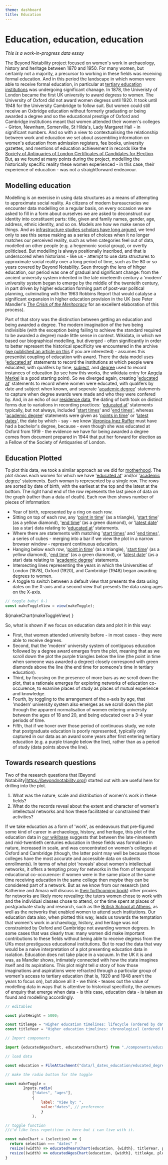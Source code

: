 ```yaml
---
theme: dashboard
title: Education
---
```


# Education, education, education

*This is a work-in-progress data essay*

The Beyond Notability project focused on women's work in archaeology, history and heritage between 1870 and 1950. For many women, but certainly not a majority, a precursor to working in these fields was receiving formal education. And in this period the landscape in which women were able to receive formal education, in particular at [tertiary education institutions](https://beyond-notability.wikibase.cloud/wiki/Item:Q2914) was undergoing significant chanage. In 1878, the Univeristy of London became the first UK universtiy to award degress to women. The University of Oxford did not award women degress until 1920. It took until 1948 for the University Cambridge to follow suit. But women could still receive an Oxbridge education without formerly graduating or being awarded a degree and so the educational prestige of Oxford and Cambridge institutions meant that women attended their women's colleges - Girton, Newnham, Somerville, St Hilda's, Lady Margaret Hall - in significant numbers. And so with a view to contextualising the relationship between work and education we set about assembling information on women's education from admission registers, fee books, university gazettes, and mentions of education achievement in records like the [Society of Antiquaries of London Certificates of Candidates for Election](https://beyond-notability.wikibase.cloud/wiki/Item:Q315). But, as we found at many points during the project, modelling the historically specific reality these women experienced - in this case, their experience of education - was not a straightforward endeavour.

## Modelling education

Modelling is an exercise in using data structures as a means of attempting to approximate social reality. As citizens of modern bureaucracies we encounter data modelling on a regular basis, on every occasion we are asked to fill in a form about ourselves we are asked to deconstruct our identity into constituent parts: title, given and family names, gender, age, address, ethnic identity, and so on. Models are how we make sense of things. And as [infrastructure studies scholars have long argued](https://mitpress.mit.edu/9780262522953/sorting-things-out/), we tend only to see this sense making as a series of choices when it no longer matches our perceived reality, such as when categories feel out of data, modelled on other people (e.g. a hegemonic social group), or overtly politicised. But modelling is always positionally inscribed, and that is underscored when historians - like us - attempt to use data structures to approximate social reality over a long period of time, such as the 80 or so years covered by Beyond Notability. Seen through the lens of hihger education, our period was one of gradual and significant change: from the ancient university system inherited in the late nineteenth century a 'modern' university system began to emerge by the middle of the twenteith century, in part driven by higher education forming part of post-war political planning, culminating with the 1963 Robbins Report that would catalyse a significant expansion in higher education provision in the UK (see Peter Mandler's *[The Crisis of the Meritocracy](https://global.oup.com/academic/product/the-crisis-of-the-meritocracy-9780198840145?cc=gb&lang=en&)* for an excellent elaboration of this process).

Part of that story was the distinction between getting an education and being awarded a degree. The modern imagination of the two being indivisible (with the exception being failing to achieve the standard required to be awarded a degree) made little sense in context. Wikidata, in which we based our biographical modelling, but diverged - often significantly in order to better represent the historical specificity we encountered in the archive ([we published an article on this](https://eprints.soton.ac.uk/495654/) if you are interested) - assumes this presentist coupling of education with award. There the data model uses '[educated at](https://www.wikidata.org/wiki/Property:P69)' statements to record the institutions at which people were educated, with qualifers by time, [subject](https://www.wikidata.org/wiki/Property:P812), and [degree](https://www.wikidata.org/wiki/Property:P512) used to record instances of education (to see how this works, the wikidata entry for [Angela Merkel](https://www.wikidata.org/wiki/Q567) is a good starting point). So we diverged again, creating '[educated at](https://beyond-notability.wikibase.cloud/wiki/Property:P94)' statements to record where women were educated, with qualifers by date and subject when known, and seperate  '[academic degree](https://beyond-notability.wikibase.cloud/wiki/Item:Q2315)' statements to capture when degree awards were made and who they were confered by. And, in an echo of our [residence data](https://beyond-notability.github.io/beyond-notability-observable-essays/residence.html#how-we-record-residence-data), the dating of both took on distinct forms due to variations in recording practices: '[educated at](https://beyond-notability.wikibase.cloud/wiki/Property:P94)' statements typically, but not always, included '[start times](https://beyond-notability.wikibase.cloud/wiki/Property:P27)' and '[end times](https://beyond-notability.wikibase.cloud/wiki/Property:P28)', whereas '[academic degree](https://beyond-notability.wikibase.cloud/wiki/Item:Q2315)' statements were given as '[points in time](https://beyond-notability.wikibase.cloud/wiki/Property:P1)' or '[latest dates](https://beyond-notability.wikibase.cloud/wiki/Property:P51)', the date by which - say - we knew [Veronica Inez Ruffer](https://beyond-notability.wikibase.cloud/wiki/Item:Q795) must have had a bachelor's degree, because - even though she was educated at Oxford from 1919 - the evidence we have for being awarded a degree comes from document prepared in 1944 that put her forward for election as a Fellow of the Society of Antiquaries of London.

## Education Plotted

To plot this data, we took a similar approach as we did for [motherhood](https://beyond-notability.github.io/beyond-notability-observable-essays/mothers.html). The plot shows each women for which we have '[educated at](https://beyond-notability.wikibase.cloud/wiki/Property:P94)' and/or '[academic degree](https://beyond-notability.wikibase.cloud/wiki/Item:Q2315)' statements. Each woman is represented by a single row. The rows are sorted by date of birth, with the earliest at the top and the latest at the bottom. The right hand end of the row represents the last piece of data on the graph (rather than a data of death). Each row then shows number of pieces of information:

- Year of birth, represented by a ring on each row.
- Sitting on top of each row, any '[point in time](https://beyond-notability.wikibase.cloud/wiki/Property:P1)' (as a triangle), '[start time](https://beyond-notability.wikibase.cloud/wiki/Property:P27)' (as a yellow diamond), '[end time](https://beyond-notability.wikibase.cloud/wiki/Property:P28)' (as a green diamond), or '[latest date](https://beyond-notability.wikibase.cloud/wiki/Property:P51)' (as a star) data relating to '[educated at](https://beyond-notability.wikibase.cloud/wiki/Property:P94)' statements.
- Where there are statements with matching '[start times](https://beyond-notability.wikibase.cloud/wiki/Property:P27)' and '[end times](https://beyond-notability.wikibase.cloud/wiki/Property:P28)', a series of cubes - merging into a bar if we view the plot in a narrow browser window - represent continuous education.
- Hanging below each row, '[point in time](https://beyond-notability.wikibase.cloud/wiki/Property:P1)' (as a triangle), '[start time](https://beyond-notability.wikibase.cloud/wiki/Property:P27)' (as a yellow diamond), '[end time](https://beyond-notability.wikibase.cloud/wiki/Property:P28)' (as a green diamond), or '[latest date](https://beyond-notability.wikibase.cloud/wiki/Property:P51)' (as a star) data relating to '[academic degree](https://beyond-notability.wikibase.cloud/wiki/Item:Q2315)' statements.
- Intersecting lines representing the years in which the Universities of London (1878), Oxford (1920), and Cambridge (1948) began awarding degrees to women.
- A toggle to switch between a default view that presents the data using dates on the X-axis and a second view that presents the data using ages on the X-axis.


```js
// toggle baby! 8-)
const makeToggleView = view(makeToggle);
```

<div class="grid grid-cols-1">
  <div class="card">
    ${makeChart(makeToggleView) }
  </div>
</div>

So, what is shown if we focus on education data and plot it in this way:

- First, that women attended university before - in most cases - they were able to receive degrees.
- Second, that the 'modern' university system of contiguous education followed by a degree award emerges from the plot, meaning that as we scroll down the plot the purple triangles below the line (the point in time when someone was awarded a degree) closely correspond with green diamonds above the line (the end time for someone's time in tertiary education).
- Third, by focusing on the presence of more bars as we scroll down the plot, that a rationale emerges for exploring networks of education co-occurence, to examine places of study as places of mutual experience and knowledge.
- Fourth, by toggling to the arrangement of the x-axis by age, that 'modern' university system also emerges as we scroll down the plot through the apparent normalisation of women entering university between the ages of 18 and 20, and being educated over a 3-4 year periods of time.
- Fifth, that if we hover over those period of continuous study, we note that postgraduate education is poorly represented, typically only captured in our data as an award some years after first entering tertiary education (e.g. a purple triangle below the line), rather than as a period of study (data points above the line).

## Towards research questions

Two of the research questions that [Beyond Notability]https://beyondnotability.org/) started out with are useful here for drilling into the plot. 

1. What was the nature, scale and distribution of women's work in these fields?
2. What do the records reveal about the extent and character of women's intellectual networks and how these facilitated or constrained their activities?

If we take education as a form of 'work', as endeavours that pre-figured some kind of career in archaeology, history, and heritage, this plot of the education data in [our wikibase](https://beyond-notability.wikibase.cloud/) suggests that between the late-nineteenth and mid-twentieth centuries education in these fields was formalised in nature, increased in scale, and was concentrated on women's colleges at Oxford and Cambridge (though, the latter point may well be because those colleges have the most accurate and accessible data on students enrollments). In terms of what plot 'reveals' about women's intellectual networks, it offers a tempting proxy for networks in the from of temporal educational co-occurence: if women were in the same place at the same time receiving education in the same college then *maybe* they can be considered part of a network. But as we know from our research (and Katherine and Amara will discuss in [their forthcoming book](https://beyondnotability.org/publications/)) other proxies for networks are likely more revealing: the tutors women chose to work with and the individual classes chose to attend, or the time spent at places of postgraduate study and research, such as the [British School at Athens](https://beyond-notability.wikibase.cloud/wiki/Item:Q917), as well as the networks that enabled women to attend such institutions. Our education data also, when plotted this way, leads us towards the temptation that women's work in archaeology, history, and heritage was not constrainted by Oxford and Cambridge not awarding women degrees. In some cases that was clearly true: many women did make important contributions to these fields without being able to receive degress from the UKs most prestiguous educational institutions. But to read the data that way would be a naive interpretation of a plot presenting education data in isolation. Education does not take place in a vacuum. In the UK it is and was, as Mandler shows, intimately connected with how the state imagines itself and its aspirations. This plot might tell *a* story of how those imaginations and aspirations were refracted through a particular group of women's access to tertiary education (that is, 1920 and 1948 aren't the years to focus on), but above all it - we think - teases out the value of modelling data in ways that is attentive to historical specificity, the avenues of enquiry that emerge when data - is this case, education data - is taken as found and modelling accordingly. 

```js
// editables

const plotHeight = 5000;

const titleAge = "Higher education timelines: lifecycle (ordered by date of birth)";
const titleYear = "Higher education timelines: chronological (ordered by date of birth)";

```



```js
// Import components

import {educatedAgesChart, educatedYearsChart} from "./components/education.js";
```



```js
// load data

const education = FileAttachment("data/l_dates_education/educated_degrees2.json").json({typed: true});
```







```js
// make the radio button for the toggle

const makeToggle =
		Inputs.radio(
			["dates", "ages"],  
			{
				label: "View by: ", 
				value:"dates", // preference
				}
			);
```


```js
// toggle function
//i'd like less repetition in here but i can live with it.

const makeChart = (selection) => {
  return selection === "dates" ?  
  resize((width) => educatedYearsChart(education, {width}, titleYear, plotHeight)) : 
  resize((width) => educatedAgesChart(education, {width}, titleAge, plotHeight)) 
}

```
